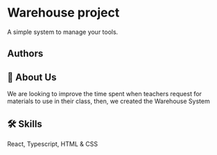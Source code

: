 # Warehouse project

A simple system to manage your tools. 



## Authors


## 🚀 About Us
We are looking to improve the time spent when teachers request for materials to use in their class, then, we created the Warehouse System


## 🛠 Skills
React, Typescript, HTML & CSS
